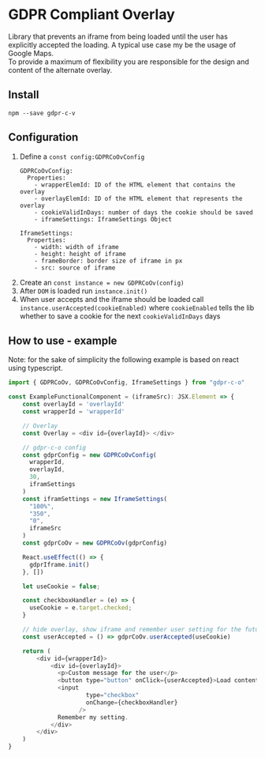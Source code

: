 # GDPR Compliant Overlay

Library that prevents an iframe from being loaded until the user has explicitly accepted the loading. A typical use case my be the usage of Google Maps.  
To provide a maximum of flexibility you are responsible for the design and content of the alternate overlay. 

## Install

`npm --save gdpr-c-v`

## Configuration

1. Define a `const config:GDPRCoOvConfig`
    ```
    GDPRCoOvConfig:
      Properties:
        - wrapperElemId: ID of the HTML element that contains the overlay
        - overlayElemId: ID of the HTML element that represents the overlay
        - cookieValidInDays: number of days the cookie should be saved
        - iframeSettings: IframeSettings Object
    
    IframeSettings:
      Properties:
        - width: width of iframe
        - height: height of iframe
        - frameBorder: border size of iframe in px
        - src: source of iframe
    ```
2. Create an `const instance = new GDPRCoOv(config)`
3. After `DOM` is loaded run `instance.init()`
4. When user accepts and the iframe should be loaded call `instance.userAccepted(cookieEnabled)` where `cookieEnabled` tells the lib whether to save a cookie for the next `cookieValidInDays` days

## How to use - example

Note: for the sake of simplicity the following example is based on react using typescript.

```js
import { GDPRCoOv, GDPRCoOvConfig, IframeSettings } from "gdpr-c-o"

const ExampleFunctionalComponent = (iframeSrc): JSX.Element => {
    const overlayId = 'overlayId'
    const wrapperId = 'wrapperId'

    // Overlay
    const Overlay = <div id={overlayId}> </div>

    // gdpr-c-o config
    const gdprConfig = new GDPRCoOvConfig(
      wrapperId,
      overlayId,
      30,
      iframSettings
    )
    const iframSettings = new IframeSettings(
      "100%",
      "350",
      "0",
      iframeSrc
    )
    const gdprCoOv = new GDPRCoOv(gdprConfig)

    React.useEffect(() => {
      gdprIframe.init()
    }, [])

    let useCookie = false;

    const checkboxHandler = (e) => {
      useCookie = e.target.checked;
    }

    // hide overlay, show iframe and remember user setting for the future as a cookie
    const userAccepted = () => gdprCoOv.userAccepted(useCookie)

    return (
        <div id={wrapperId}>
            <div id={overlayId}>
              <p>Custom message for the user</p>
              <button type="button" onClick={userAccepted}>Load content anyway</button>
              <input
                      type="checkbox"
                      onChange={checkboxHandler}
                    />
              Remember my setting.
            </div>
        </div>
    )
}

```
